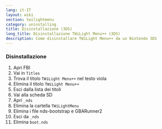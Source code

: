 ```yaml
---
lang: it-IT
layout: wiki
section: twilightmenu
category: uninstalling
title: Disinstallazione (3DS)
long_title: Disinstallazione TWiLight Menu++ (3DS)
description: Come disinstallare TWiLight Menu++ da un Nintendo 3DS
---
```


### Disinstallazione
1. Apri FBI
1. Vai in `Titles`
1. Trova il titolo `TWiLight Menu++` nel testo viola
1. Elimina il titolo `TWiLight Menu++`
1. Esci dalla lista dei titoli
1. Vai alla scheda SD
1. Apri `_nds`
1. Elimina la cartella `TWiLightMenu`
1. Elimina i file nds-bootstrap e GBARunner2
1. Esci da `_nds`
1. Elimina `boot.nds`
